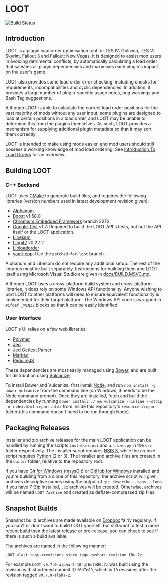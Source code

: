 # LOOT

[![Build Status](https://travis-ci.org/loot/loot.svg?branch=dev)](https://travis-ci.org/loot/loot)

## Introduction

LOOT is a plugin load order optimisation tool for TES IV: Oblivion, TES V: Skyrim, Fallout 3 and Fallout: New Vegas. It is designed to assist mod users in avoiding detrimental conflicts, by automatically calculating a load order that satisfies all plugin dependencies and maximises each plugin's impact on the user's game.

LOOT also provides some load order error checking, including checks for requirements, incompatibilities and cyclic dependencies. In addition, it provides a large number of plugin-specific usage notes, bug warnings and Bash Tag suggestions.

Although LOOT is able to calculate the correct load order positions for the vast majority of mods without any user input, some plugins are designed to load at certain positions in a load order, and LOOT may be unable to determine this from the plugins themselves. As such, LOOT provides a mechanism for supplying additional plugin metadata so that it may sort them correctly.

LOOT is intended to make using mods easier, and mod users should still possess a working knowledge of mod load ordering. See [Introduction To Load Orders](https://github.com/loot/loot.github.io/wiki/Introduction-To-Load-Orders) for an overview.

## Building LOOT

### C++ Backend

LOOT uses [CMake](http://cmake.org) to generate build files, and requires the following libraries (version numbers used in latest development revision given):

* [Alphanum](http://www.davekoelle.com/files/alphanum.hpp)
* [Boost](http://www.boost.org) v1.58.0
* [Chromium Embedded Framework](https://bitbucket.org/chromiumembedded/cef) branch 2272
* [Google Test](https://code.google.com/p/googletest/) v1.7: Required to build the LOOT API's tests, but not the API itself or the LOOT application.
* [Libespm](http://github.com/WrinklyNinja/libespm)
* [Libgit2](http://libgit2.github.com/) v0.22.2
* [Libloadorder](http://github.com/WrinklyNinja/libloadorder)
* [yaml-cpp](http://github.com/WrinklyNinja/yaml-cpp): Use the `patched-for-loot` branch.

Alphanum and Libespm do not require any additional setup. The rest of the libraries must be built separately. Instructions for building them and LOOT itself using Microsoft Visual Studio are given in [docs/BUILD.MSVC.md](docs/BUILD.MSVC.md).

Although LOOT uses a cross-platform build system and cross-platform libraries, it does rely on some Windows API functionality. Anyone wishing to port LOOT to other platforms will need to ensure equivalent functionality is implemented for their target platform. The Windows API code is wrapped in `#ifdef _WIN32` blocks so that it can be easily identified.

### User Interface

LOOT's UI relies on a few web libraries:

* [Polymer](https://www.polymer-project.org)
* [Jed](https://github.com/SlexAxton/Jed)
* [Jed Gettext Parser](https://github.com/WrinklyNinja/jed-gettext-parser)
* [Marked](https://github.com/chjj/marked)
* [RequireJS](http://requirejs.org/)

These dependencies are most easily managed using [Bower](http://bower.io/), and are built for distribution using [Vulcanize](https://github.com/Polymer/vulcanize).

To install Bower and Vulcanize, first install [Node](http://nodejs.org/), and run `npm install -g bower vulcanize` from the command line (on Windows, it needs to be the Node command prompt). Once they are installed, fetch and build the dependencies by running `bower install ./ && vulcanize --inline --strip -o index.html report.html` from inside this repository's `resources/report` folder (this command doesn't need to be run through Node).

## Packaging Releases

Installer and zip archive releases for the main LOOT application can be handled by running the scripts `installer.nsi` and `archive.py` in the `src` folder respectively. The installer script requires [NSIS 3](http://nsis.sourceforge.net/), while the archive script requires [Python](http://www.python.org/) (2 or 3). The installer and archive files are created in the `build/` folder, relative to the repository root.

If you have [Git for Windows (msysGit)](https://msysgit.github.io/) or [GitHub for Windows](https://windows.github.com/) installed and you're building from a clone of this repository, the archive script will give archives descriptive names using the output of `git describe --tags --long`. If you have [7-Zip](http://7-zip.org) installed, `.7z` archives will be created. Otherwise, archives will be named `LOOT Archive` and created as deflate-compressed zip files.

## Snapshot Builds

Snapshot build archives are made available on [Dropbox](https://www.dropbox.com/sh/scuvwwc6ovzagmd/AAD1TodBAwGQTuV1-4Z2d0sCa?dl=0) fairly regularly. If you can't or don't want to build LOOT yourself, but still want to test a more recent build than the latest release or pre-release, you can check to see if there is such a build available.

The archives are named in the following manner:

```
LOOT <last tag>-<revisions since tag>-g<short revision ID>.7z
```

For example `LOOT v0.7.0-alpha-2-10-gf6d7e80.7z` was built using the revision with shortened commit ID `f6d7e80`, which is `10` revisions after the revision tagged `v0.7.0-alpha-2`.
